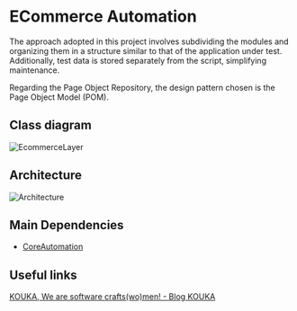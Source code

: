 # ECommerce Automation
The approach adopted in this project involves subdividing the modules and organizing them in a structure similar to that of the application under test. Additionally, test data is stored separately from the script, simplifying maintenance.

Regarding the Page Object Repository, the design pattern chosen is the Page Object Model (POM).

## Class diagram
![EcommerceLayer](https://github.com/AzouziLina/E-CommerceAutomation/assets/162129372/7bdb13f1-4d09-48f6-8c51-aaa626cb39ab)

## Architecture 
![Architecture](https://github.com/AzouziLina/E-CommerceAutomation/assets/162129372/e7d635c2-14b5-4dc6-90f3-655307651c6e)
## Main Dependencies
* [CoreAutomation](https://github.com/AzouziLina/CoreAutomation)

## Useful links
[KOUKA, We are software crafts(wo)men! - Blog KOUKA](https://kouka.io/blog)
